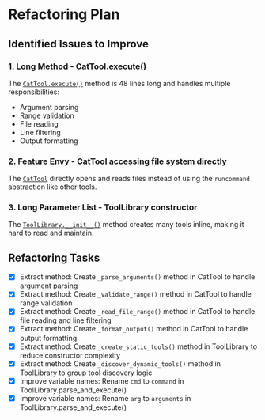 # Refactoring Plan

## Identified Issues to Improve

### 1. Long Method - CatTool.execute()
The [`CatTool.execute()`](modernizer/tools/cat_tool.py:11) method is 48 lines long and handles multiple responsibilities:
- Argument parsing
- Range validation
- File reading
- Line filtering
- Output formatting

### 2. Feature Envy - CatTool accessing file system directly
The [`CatTool`](modernizer/tools/cat_tool.py:3) directly opens and reads files instead of using the `runcommand` abstraction like other tools.

### 3. Long Parameter List - ToolLibrary constructor
The [`ToolLibrary.__init__()`](modernizer/tools/tool_library.py:17) method creates many tools inline, making it hard to read and maintain.

## Refactoring Tasks

- [x] Extract method: Create `_parse_arguments()` method in CatTool to handle argument parsing
- [x] Extract method: Create `_validate_range()` method in CatTool to handle range validation
- [x] Extract method: Create `_read_file_range()` method in CatTool to handle file reading and line filtering
- [x] Extract method: Create `_format_output()` method in CatTool to handle output formatting
- [x] Extract method: Create `_create_static_tools()` method in ToolLibrary to reduce constructor complexity
- [x] Extract method: Create `_discover_dynamic_tools()` method in ToolLibrary to group tool discovery logic
- [x] Improve variable names: Rename `cmd` to `command` in ToolLibrary.parse_and_execute()
- [x] Improve variable names: Rename `arg` to `arguments` in ToolLibrary.parse_and_execute()